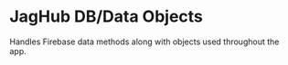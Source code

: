 # JagHub DB/Data Objects

Handles Firebase data methods along with objects used throughout the app.
